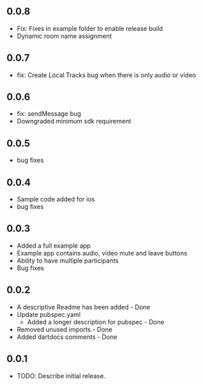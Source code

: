 ## 0.0.8
* Fix: Fixes in example folder to enable release build
* Dynamic room name assignment

## 0.0.7
* fix: Create Local Tracks bug when there is only audio or video

## 0.0.6
* fix: sendMessage bug
* Downgraded minimum sdk requirement

## 0.0.5
* bug fixes

## 0.0.4
* Sample code added for ios
* bug fixes

## 0.0.3
* Added a full example app 
* Example app contains audio, video mute and leave buttons
* Ability to have multiple participants
* Bug fixes

## 0.0.2
* A descriptive Readme has been added - Done
* Update pubspec.yaml
  * Added a longer description for pubspec - Done
* Removed unused imports - Done
* Added dartdocs comments - Done

## 0.0.1
* TODO: Describe initial release.
